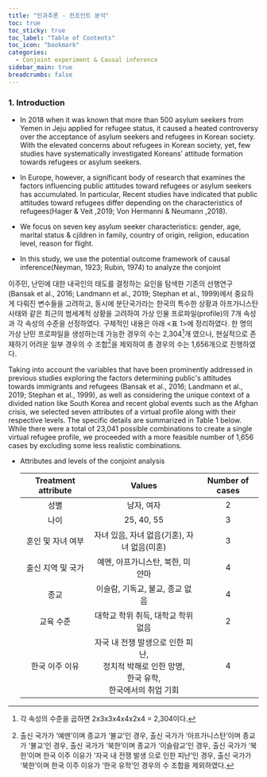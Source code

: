 ```yaml
---
title: "인과추론 - 컨조인트 분석"
toc: true
toc_sticky: true
toc_label: "Table of Contents"
toc_icon: "bookmark"
categories: 
  - Conjoint experiment & Causal inference
sidebar_main: true
breadcrumbs: false
---
```


<!-- Conjoint analysis makes it possible to determine the causal impact of multiple attributes for making multi-dimensional choices (Hainmueller et al., 2014) and has been used for assessing the impact of candidate attributes (Breitenstein, 2019; Carnes and Lupu, 2016; Franchino and Zucchini, 2015; Kirkland and Coppock, 2018; Marx and Schumacher, 2018). We focus on seven key candidate characteristics: gender, ideology, issue focus, political experience, focus of representation, position on EU integration, and citizenship. These attributes cover both commonly employed candidate attributes and attributes unique to the EP elections, thereby making it possible to compare their impacts. -->

### 1. Introduction

* In 2018 when it was known that more than 500 asylum seekers from Yemen in Jeju applied for refugee status, it caused a heated controversy over the acceptance of asylum seekers and refugees in Korean society. With the elevated concerns about refugees in Korean society, yet, few studies have systematically investigated Koreans’ attitude formation towards refugees or asylum seekers. 

* In Europe, however, a significant body of research that examines the factors influencing public attitudes toward refugees or asylum seekers has accumulated. In particular, Recent studies have indicated that public attitudes toward refugees differ depending on the characteristics of refugees(Hager & Veit ,2019; Von Hermanni & Neumann ,2018). 

* We focus on seven key asylum seeker characteristics: gender, age, marital status & cjildren in family, country of origin, religion, education level, reason for flight. 

* In this study, we use the potential outcome framework of causal inference(Neyman, 1923; Rubin, 1974) to analyze the conjoint 

이주민, 난민에 대한 내국인의 태도를 결정하는 요인을 탐색한 기존의 선행연구(Bansak et al., 2016; Landmann et al., 2019; Stephan et al., 1999)에서 중요하게 다뤄진 변수들을 고려하고, 동시에 분단국가라는 한국의 특수한 상황과 아프가니스탄 사태와 같은 최근의 범세계적 상황을 고려하여 가상 인물 프로파일(profile)의 7개 속성과 각 속성의 수준을 선정하였다. 구체적인 내용은 아래 <표 1>에 정리하였다. 한 명의 가상 난민 프로파일을 생성하는데 가능한 경우의 수는 2,304[^scala1]개 였으나, 현실적으로 존재하기 어려운 일부 경우의 수 조합[^scala2]을 제외하여 총 경우의 수는 1,656개으로 진행하였다. 


Taking into account the variables that have been prominently addressed in previous studies exploring the factors determining public's attitudes towards immigrants and refugees (Bansak et al., 2016; Landmann et al., 2019; Stephan et al., 1999), as well as considering the unique context of a divided nation like South Korea and recent global events such as the Afghan crisis, we selected seven attributes of a virtual profile along with their respective levels. The specific details are summarized in Table 1 below. While there were a total of 23,041 possible combinations to create a single virtual refugee profile, we proceeded with a more feasible number of 1,656 cases by excluding some less realistic combinations.




[^scala1]: 각 속성의 수준을 곱하면 2x3x3x4x4x2x4 = 2,304이다.
[^scala2]: 출신 국가가 ‘예멘’이며 종교가 ‘불교’인 경우, 출신 국가가 ‘아프가니스탄’이며 종교가 ‘불교’인 경우, 출신 국가가 ‘북한’이며 종교가 ‘이슬람교’인 경우, 출신 국가가 ‘북한’이며 한국 이주 이유가 ‘자국 내 전쟁 발생 으로 인한 피난’인 경우, 출신 국가가 ‘북한’이며 한국 이주 이유가 ‘한국 유학’인 경우의 수 조합을 제외하였다.

* Attributes and levels of the conjoint analysis

  |Treatment attribute|Values|Number of cases|
  |:------:|:---:|:---:|
  |성별|남자, 여자|2|
  |나이|25, 40, 55|3|
  |혼인 및 자녀 여부|자녀 있음, 자녀 없음(기혼), 자녀 없음(미혼)|3|
  |출신 지역 및 국가|예멘, 아프가니스탄, 북한, 미얀마|4|
  |종교|이슬람, 기독교, 불교, 종교 없음|4|
  |교육 수준|대학교 학위 취득, 대학교 학위 없음|2|
  |한국 이주 이유|자국 내 전쟁 발생으로 인한 피난,<br>정치적 박해로 인한 망명,<br>한국 유학,<br>한국에서의 취업 기회|4|


